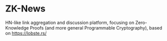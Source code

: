 # ZK-News
HN-like link aggregation and discussion platform, focusing on Zero-Knowledge Proofs (and more general Programmable Cryptography), based on https://lobste.rs/
